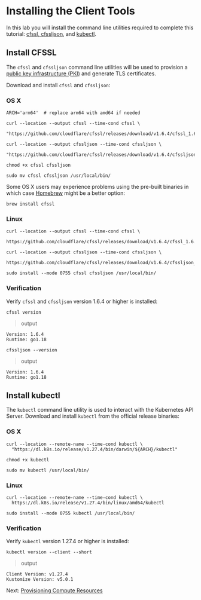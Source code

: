 # Installing the Client Tools

In this lab you will install the command line utilities required to complete this tutorial: [cfssl, cfssljson](https://github.com/cloudflare/cfssl), and [kubectl](https://kubernetes.io/docs/tasks/tools/#kubectl).

## Install CFSSL

The `cfssl` and `cfssljson` command line utilities will be used to provision a [public key infrastructure (PKI)](https://en.wikipedia.org/wiki/Public_key_infrastructure) and generate TLS certificates.

Download and install `cfssl` and `cfssljson`:

### OS X

```
ARCH='arm64'  # replace arm64 with amd64 if needed

curl --location --output cfssl --time-cond cfssl \
  "https://github.com/cloudflare/cfssl/releases/download/v1.6.4/cfssl_1.6.4_darwin_${ARCH}"

curl --location --output cfssljson --time-cond cfssljson \
  "https://github.com/cloudflare/cfssl/releases/download/v1.6.4/cfssljson_1.6.4_linux_${ARCH}"

chmod +x cfssl cfssljson

sudo mv cfssl cfssljson /usr/local/bin/
```

Some OS X users may experience problems using the pre-built binaries in which case [Homebrew](https://github.com/Homebrew/brew) might be a better option:

```
brew install cfssl
```

### Linux

```
curl --location --output cfssl --time-cond cfssl \
  https://github.com/cloudflare/cfssl/releases/download/v1.6.4/cfssl_1.6.4_linux_amd64

curl --location --output cfssljson --time-cond cfssljson \
  https://github.com/cloudflare/cfssl/releases/download/v1.6.4/cfssljson_1.6.4_linux_amd64

sudo install --mode 0755 cfssl cfssljson /usr/local/bin/
```

### Verification

Verify `cfssl` and `cfssljson` version 1.6.4 or higher is installed:

```
cfssl version
```

> output

```
Version: 1.6.4
Runtime: go1.18
```

```
cfssljson --version
```

> output

```
Version: 1.6.4
Runtime: go1.18
```

## Install kubectl

The `kubectl` command line utility is used to interact with the Kubernetes API Server. Download and install `kubectl` from the official release binaries:

### OS X

```
curl --location --remote-name --time-cond kubectl \
  "https://dl.k8s.io/release/v1.27.4/bin/darwin/${ARCH}/kubectl"

chmod +x kubectl

sudo mv kubectl /usr/local/bin/
```

### Linux

```
curl --location --remote-name --time-cond kubectl \
  https://dl.k8s.io/release/v1.27.4/bin/linux/amd64/kubectl

sudo install --mode 0755 kubectl /usr/local/bin/
```

### Verification

Verify `kubectl` version 1.27.4 or higher is installed:

```
kubectl version --client --short
```

> output

```
Client Version: v1.27.4
Kustomize Version: v5.0.1
```

Next: [Provisioning Compute Resources](./03-compute-resources.md)
